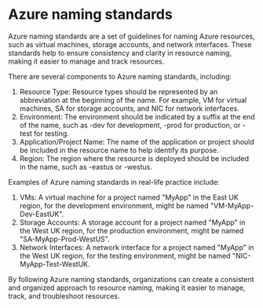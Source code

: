 # Azure naming standards

Azure naming standards are a set of guidelines for naming Azure resources, such as virtual machines, storage accounts, and network interfaces. These standards help to ensure consistency and clarity in resource naming, making it easier to manage and track resources.

There are several components to Azure naming standards, including:

1. Resource Type: Resource types should be represented by an abbreviation at the beginning of the name. For example, VM for virtual machines, SA for storage accounts, and NIC for network interfaces.
2. Environment: The environment should be indicated by a suffix at the end of the name, such as -dev for development, -prod for production, or -test for testing.
3. Application/Project Name: The name of the application or project should be included in the resource name to help identify its purpose.
4. Region: The region where the resource is deployed should be included in the name, such as -eastus or -westus.

Examples of Azure naming standards in real-life practice include:

1. VMs: A virtual machine for a project named "MyApp" in the East UK region, for the development environment, might be named "VM-MyApp-Dev-EastUK".
2. Storage Accounts: A storage account for a project named "MyApp" in the West UK region, for the production environment, might be named "SA-MyApp-Prod-WestUS".
3. Network Interfaces: A network interface for a project named "MyApp" in the West UK region, for the testing environment, might be named "NIC-MyApp-Test-WestUK.

By following Azure naming standards, organizations can create a consistent and organized approach to resource naming, making it easier to manage, track, and troubleshoot resources.
